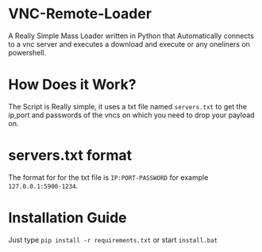 # VNC-Remote-Loader
A Really Simple Mass Loader written in Python that Automatically connects to a vnc server and executes a download and execute or any oneliners on powershell.
# How Does it Work?
The Script is Really simple, it uses a txt file named `servers.txt` to get the ip,port and passwords of the vncs on which you need to drop your payload on.
# servers.txt format
The format for for the txt file is `IP:PORT-PASSWORD` for example `127.0.0.1:5900-1234`.
# Installation Guide
Just type `pip install -r requirements.txt` or start `install.bat`
